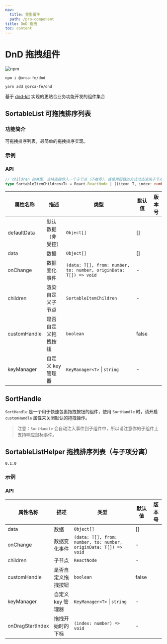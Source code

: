 ```yaml
---
nav:
  title: 重型组件
  path: /pro-component
title: DnD 拖拽
toc: content
---
```


# DnD 拖拽组件

![npm](https://img.shields.io/npm/v/@orca-fe/dnd.svg)

`npm i @orca-fe/dnd`

`yarn add @orca-fe/dnd`

基于 [dnd-kit](https://dndkit.com/) 实现的更贴合业务功能开发的组件集合

## SortableList 可拖拽排序列表

### 功能简介

可拖拽排序列表，最简单的拖拽排序实现。

### 示例

<code src="./demo/SortableList/Demo1.tsx"></code>
<code src="./demo/SortableList/Demo2.tsx"></code>

### API

```ts | pure
// children 的类型，支持直接传入一个子节点（不推荐），或使用函数的方式动态渲染子节点
type SortableItemChildren<T> = React.ReactNode | ((item: T, index: number, args?: ReturnType<typeof useSortable>) => React.ReactNode);
```

| 属性名称     | 描述               | 类型                                                             | 默认值 | 版本号 |
| ------------ | ------------------ | ---------------------------------------------------------------- | ------ | ------ |
| defaultData  | 默认数据（非受控） | `Object[]`                                                       | []     |        |
| data         | 数据               | `Object[]`                                                       | []     |        |
| onChange     | 数据变化事件       | `(data: T[], from: number, to: number, originData: T[]) => void` | -      |        |
| children     | 渲染自定义子节点   | `SortableItemChildren`                                           | -      |        |
| customHandle | 是否自定义拖拽按钮 | `boolean`                                                        | false  |        |
| keyManager   | 自定义 key 管理器  | `KeyManager<T>` \| `string`                                      | -      |        |

## SortHandle

`SortHandle` 是一个用于快速包裹拖拽按钮的组件，使用 `SortHandle` 时，请开启 `customHandle` 属性来关闭默认的拖拽操作。

> 注意：`SortHandle` 会自动注入事件到子组件中，所以请注意你的子组件上支持响应鼠标事件。

## SortableListHelper 拖拽排序列表（与子项分离）

`0.1.0`

### 示例

<code src="./demo/SortableListHelper/Demo3.tsx"></code>

### API

| 属性名称         | 描述               | 类型                                                             | 默认值 | 版本号 |
| ---------------- | ------------------ | ---------------------------------------------------------------- | ------ | ------ |
| data             | 数据               | `Object[]`                                                       | []     |        |
| onChange         | 数据变化事件       | `(data: T[], from: number, to: number, originData: T[]) => void` | -      |        |
| children         | 子节点             | `ReactNode`                                                      | -      |        |
| customHandle     | 是否自定义拖拽按钮 | `boolean`                                                        | false  |        |
| keyManager       | 自定义 key 管理器  | `KeyManager<T>` \| `string`                                      | -      |        |
| onDragStartIndex | 拖拽开始时的下标   | `(index: number) => void`                                        | -      |        |
